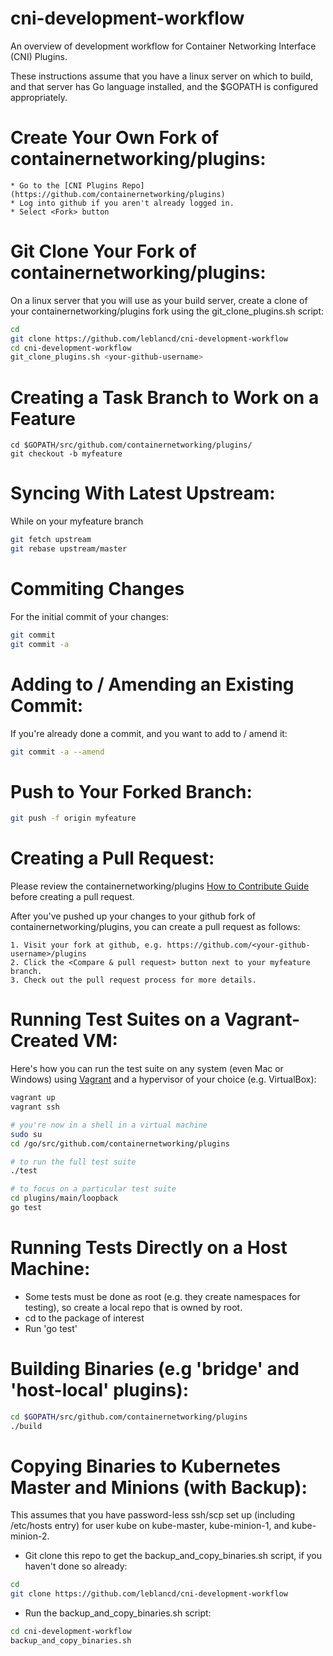# cni-development-workflow
An overview of development workflow for Container Networking Interface (CNI) Plugins.

These instructions assume that you have a linux server on which to build, and that server has Go language installed, and the $GOPATH is configured appropriately.

# Create Your Own Fork of containernetworking/plugins:

	* Go to the [CNI Plugins Repo](https://github.com/containernetworking/plugins)
	* Log into github if you aren't already logged in.
	* Select <Fork> button

# Git Clone Your Fork of containernetworking/plugins:

On a linux server that you will use as your build server, create a clone
of your containernetworking/plugins fork using the git_clone_plugins.sh
script:

```bash
cd
git clone https://github.com/leblancd/cni-development-workflow
cd cni-development-workflow
git_clone_plugins.sh <your-github-username>
```

# Creating a Task Branch to Work on a Feature

```
cd $GOPATH/src/github.com/containernetworking/plugins/
git checkout -b myfeature
```

# Syncing With Latest Upstream:

While on your myfeature branch
```bash
git fetch upstream
git rebase upstream/master
```

# Commiting Changes

For the initial commit of your changes:
```bash
git commit
git commit -a
```

# Adding to / Amending an Existing Commit:

If you're already done a commit, and you want to add to / amend it:
```bash
git commit -a --amend
```

# Push to Your Forked Branch:

```bash
git push -f origin myfeature
```

# Creating a Pull Request:

Please review the containernetworking/plugins [How to Contribute Guide](https://github.com/containernetworking/plugins/blob/master/CONTRIBUTING.md) before creating a pull request.

After you've pushed up your changes to your github fork of containernetworking/plugins, you can create a pull request as follows:

	1. Visit your fork at github, e.g. https://github.com/<your-github-username>/plugins
	2. Click the <Compare & pull request> button next to your myfeature branch.
	3. Check out the pull request process for more details.

# Running Test Suites on a Vagrant-Created VM:

Here's how you can run the test suite on any system (even Mac or Windows) using
 [Vagrant](https://www.vagrantup.com/) and a hypervisor of your choice (e.g. VirtualBox):

```bash
vagrant up
vagrant ssh

# you're now in a shell in a virtual machine
sudo su
cd /go/src/github.com/containernetworking/plugins

# to run the full test suite
./test

# to focus on a particular test suite
cd plugins/main/loopback
go test
```

# Running Tests Directly on a Host Machine:

 * Some tests must be done as root (e.g. they create namespaces for testing), so create a  local repo that is owned by root.
 * cd to the package of interest
 * Run 'go test'

# Building Binaries (e.g 'bridge' and 'host-local' plugins):

```bash
cd $GOPATH/src/github.com/containernetworking/plugins
./build
```

# Copying Binaries to Kubernetes Master and Minions (with Backup):

This assumes that you have password-less ssh/scp set up (including /etc/hosts entry) for user kube on kube-master, kube-minion-1, and kube-minion-2.

 * Git clone this repo to get the backup_and_copy_binaries.sh script, if you haven't done so already:
```bash
cd
git clone https://github.com/leblancd/cni-development-workflow
```
 * Run the backup_and_copy_binaries.sh script:
```bash
cd cni-development-workflow
backup_and_copy_binaries.sh
```
